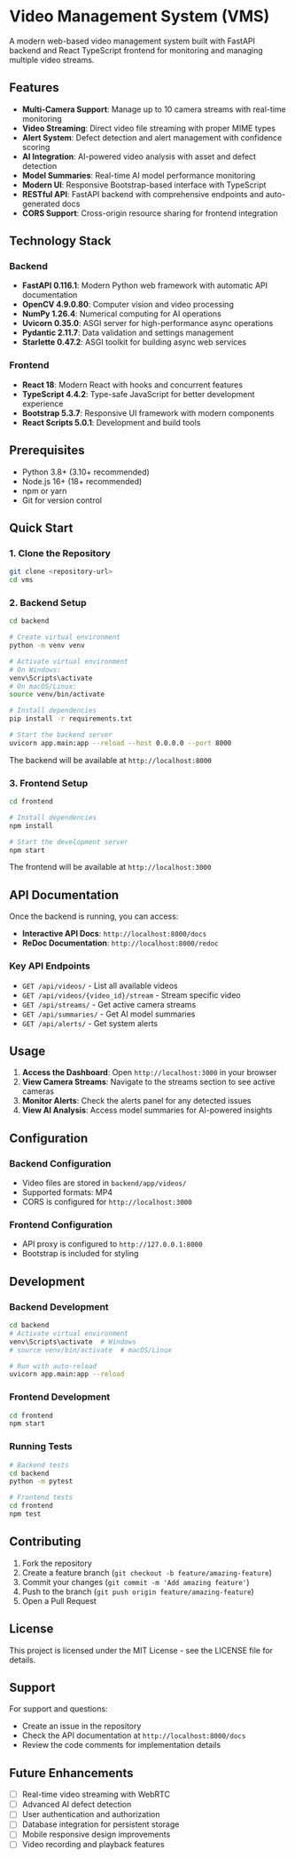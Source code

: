 # Video Management System (VMS)

A modern web-based video management system built with FastAPI backend and React TypeScript frontend for monitoring and managing multiple video streams.

##  Features

- **Multi-Camera Support**: Manage up to 10 camera streams with real-time monitoring
- **Video Streaming**: Direct video file streaming with proper MIME types
- **Alert System**: Defect detection and alert management with confidence scoring
- **AI Integration**: AI-powered video analysis with asset and defect detection
- **Model Summaries**: Real-time AI model performance monitoring
- **Modern UI**: Responsive Bootstrap-based interface with TypeScript
- **RESTful API**: FastAPI backend with comprehensive endpoints and auto-generated docs
- **CORS Support**: Cross-origin resource sharing for frontend integration


##  Technology Stack

### Backend
- **FastAPI 0.116.1**: Modern Python web framework with automatic API documentation
- **OpenCV 4.9.0.80**: Computer vision and video processing
- **NumPy 1.26.4**: Numerical computing for AI operations
- **Uvicorn 0.35.0**: ASGI server for high-performance async operations
- **Pydantic 2.11.7**: Data validation and settings management
- **Starlette 0.47.2**: ASGI toolkit for building async web services

### Frontend
- **React 18**: Modern React with hooks and concurrent features
- **TypeScript 4.4.2**: Type-safe JavaScript for better development experience
- **Bootstrap 5.3.7**: Responsive UI framework with modern components
- **React Scripts 5.0.1**: Development and build tools

##  Prerequisites

- Python 3.8+ (3.10+ recommended)
- Node.js 16+ (18+ recommended)
- npm or yarn
- Git for version control

##  Quick Start

### 1. Clone the Repository
```bash
git clone <repository-url>
cd vms
```

### 2. Backend Setup

```bash
cd backend

# Create virtual environment
python -m venv venv

# Activate virtual environment
# On Windows:
venv\Scripts\activate
# On macOS/Linux:
source venv/bin/activate

# Install dependencies
pip install -r requirements.txt

# Start the backend server
uvicorn app.main:app --reload --host 0.0.0.0 --port 8000
```

The backend will be available at `http://localhost:8000`

### 3. Frontend Setup

```bash
cd frontend

# Install dependencies
npm install

# Start the development server
npm start
```

The frontend will be available at `http://localhost:3000`

##  API Documentation

Once the backend is running, you can access:
- **Interactive API Docs**: `http://localhost:8000/docs`
- **ReDoc Documentation**: `http://localhost:8000/redoc`

### Key API Endpoints

- `GET /api/videos/` - List all available videos
- `GET /api/videos/{video_id}/stream` - Stream specific video
- `GET /api/streams/` - Get active camera streams
- `GET /api/summaries/` - Get AI model summaries
- `GET /api/alerts/` - Get system alerts

##  Usage

1. **Access the Dashboard**: Open `http://localhost:3000` in your browser
2. **View Camera Streams**: Navigate to the streams section to see active cameras
3. **Monitor Alerts**: Check the alerts panel for any detected issues
4. **View AI Analysis**: Access model summaries for AI-powered insights

##  Configuration

### Backend Configuration
- Video files are stored in `backend/app/videos/`
- Supported formats: MP4
- CORS is configured for `http://localhost:3000`

### Frontend Configuration
- API proxy is configured to `http://127.0.0.1:8000`
- Bootstrap is included for styling

##  Development

### Backend Development
```bash
cd backend
# Activate virtual environment
venv\Scripts\activate  # Windows
# source venv/bin/activate  # macOS/Linux

# Run with auto-reload
uvicorn app.main:app --reload
```

### Frontend Development
```bash
cd frontend
npm start
```

### Running Tests
```bash
# Backend tests
cd backend
python -m pytest

# Frontend tests
cd frontend
npm test
```




## Contributing

1. Fork the repository
2. Create a feature branch (`git checkout -b feature/amazing-feature`)
3. Commit your changes (`git commit -m 'Add amazing feature'`)
4. Push to the branch (`git push origin feature/amazing-feature`)
5. Open a Pull Request

## License

This project is licensed under the MIT License - see the LICENSE file for details.

##  Support

For support and questions:
- Create an issue in the repository
- Check the API documentation at `http://localhost:8000/docs`
- Review the code comments for implementation details

## Future Enhancements

- [ ] Real-time video streaming with WebRTC
- [ ] Advanced AI defect detection
- [ ] User authentication and authorization
- [ ] Database integration for persistent storage
- [ ] Mobile responsive design improvements
- [ ] Video recording and playback features 